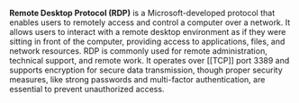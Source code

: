 **Remote Desktop Protocol (RDP)** is a Microsoft-developed protocol that enables users to remotely access and control a computer over a network. It allows users to interact with a remote desktop environment as if they were sitting in front of the computer, providing access to applications, files, and network resources. RDP is commonly used for remote administration, technical support, and remote work. It operates over [[TCP]] port 3389 and supports encryption for secure data transmission, though proper security measures, like strong passwords and multi-factor authentication, are essential to prevent unauthorized access.